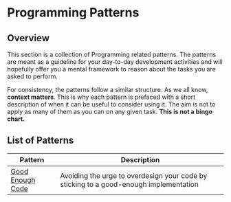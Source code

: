 # Programming Patterns

## Overview

This section is a collection of Programming related patterns.
The patterns are meant as a guideline for your day-to-day development activities and will
 hopefully offer you a mental framework to reason about the tasks you are asked to perform.

For consistency, the patterns follow a similar structure.
As we all know, **context matters**. This is why each pattern is prefaced with a short description of 
when it can be useful to consider using it. The aim is not to apply as many of them as you can on any given task.
**This is not a bingo chart.**

## List of Patterns

|Pattern | Description |
|---|---|
| [Good Enough Code](./good-enough-code.md) | Avoiding the urge to overdesign your code by sticking to a good-enough implementation |
